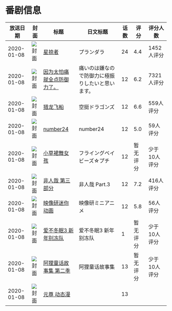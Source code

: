 # 番剧信息

|放送日期|封面|标题|日文标题|话数|评分|评分人数|
|---|---|---|---|---|---|---|
|2020-01-08|![封面](https://lain.bgm.tv/pic/cover/c/c5/5b/237988_OsHEs.jpg)|[星掠者](https://bangumi.tv/subject/237988)|プランダラ|24|4.4|1452人评分|
|2020-01-08|![封面](https://lain.bgm.tv/pic/cover/c/c7/35/268545_yPJHc.jpg)|[因为太怕痛就全点防御力了。](https://bangumi.tv/subject/268545)|痛いのは嫌なので防御力に極振りしたいと思います。|12|6.2|7321人评分|
|2020-01-08|![封面](https://lain.bgm.tv/pic/cover/c/ed/17/277506_I0Zlb.jpg)|[猎龙飞船](https://bangumi.tv/subject/277506)|空挺ドラゴンズ|12|6.6|559人评分|
|2020-01-08|![封面](https://lain.bgm.tv/pic/cover/c/53/17/278757_R7oyl.jpg)|[number24](https://bangumi.tv/subject/278757)|number24|12|5.0|59人评分|
|2020-01-08|![封面](https://lain.bgm.tv/pic/cover/c/d9/b4/297459_bRRrg.jpg)|[小草裙舞女孩](https://bangumi.tv/subject/297459)|フライングベイビーズ☆プチ|12|暂无评分|少于10人评分|
|2020-01-08|![封面](https://lain.bgm.tv/pic/cover/c/f9/b6/298070_3j9hQ.jpg)|[非人哉 第三部分](https://bangumi.tv/subject/298070)|非人哉 Part.3|12|7.2|416人评分|
|2020-01-08|![封面](https://lain.bgm.tv/pic/cover/c/15/fb/302614_lE2Kz.jpg)|[映像研迷你动画](https://bangumi.tv/subject/302614)|映像研ミニアニメ|12|5.8|56人评分|
|2020-01-08|![封面](https://lain.bgm.tv/pic/cover/c/5d/2c/305598_n7nZ0.jpg)|[爱不冬眠3 新年别冻队](https://bangumi.tv/subject/305598)|爱不冬眠3 新年别冻队|1|暂无评分|少于10人评分|
|2020-01-08|![封面](https://lain.bgm.tv/pic/cover/c/38/72/311836_Q8mBo.jpg)|[阿狸童话故事集 第二季](https://bangumi.tv/subject/311836)|阿狸童话故事集|13|暂无评分|少于10人评分|
|2020-01-08|![封面](https://lain.bgm.tv/pic/cover/c/5e/57/516614_Z6637.jpg)|[元尊 动态漫](https://bangumi.tv/subject/516614)||13|||
